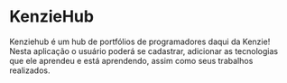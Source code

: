 # KenzieHub
Kenziehub é um hub de portfólios de programadores daqui da Kenzie!  Nesta aplicação o usuário poderá se cadastrar, adicionar as tecnologias que ele aprendeu e está aprendendo, assim como seus trabalhos realizados.
